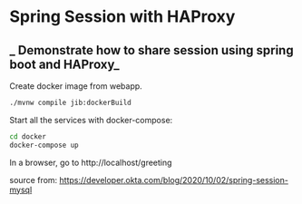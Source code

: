 # Spring Session with HAProxy
## _ Demonstrate how to share session using spring boot and HAProxy_

Create docker image from webapp.

```sh
./mvnw compile jib:dockerBuild
```

Start all the services with docker-compose:

```sh
cd docker
docker-compose up
```

In a browser, go to http://localhost/greeting

source from:
https://developer.okta.com/blog/2020/10/02/spring-session-mysql